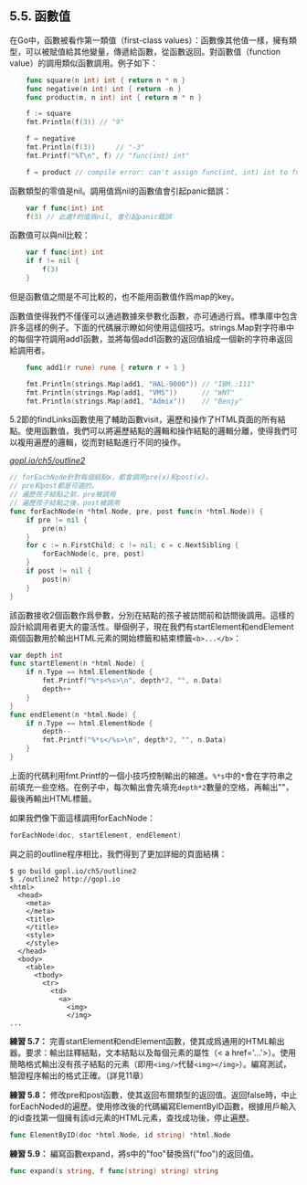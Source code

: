 ## 5.5. 函數值

在Go中，函數被看作第一類值（first-class values）：函數像其他值一樣，擁有類型，可以被賦值給其他變量，傳遞給函數，從函數返回。對函數值（function value）的調用類似函數調用。例子如下：

```Go
	func square(n int) int { return n * n }
	func negative(n int) int { return -n }
	func product(m, n int) int { return m * n }

	f := square
	fmt.Println(f(3)) // "9"

	f = negative
	fmt.Println(f(3))     // "-3"
	fmt.Printf("%T\n", f) // "func(int) int"

	f = product // compile error: can't assign func(int, int) int to func(int) int
```

函數類型的零值是nil。調用值爲nil的函數值會引起panic錯誤：

```Go
	var f func(int) int
	f(3) // 此處f的值爲nil, 會引起panic錯誤
```

函數值可以與nil比較：

```Go
	var f func(int) int
	if f != nil {
		f(3)
	}
```

但是函數值之間是不可比較的，也不能用函數值作爲map的key。

函數值使得我們不僅僅可以通過數據來參數化函數，亦可通過行爲。標準庫中包含許多這樣的例子。下面的代碼展示瞭如何使用這個技巧。strings.Map對字符串中的每個字符調用add1函數，並將每個add1函數的返回值組成一個新的字符串返回給調用者。

```Go
	func add1(r rune) rune { return r + 1 }

	fmt.Println(strings.Map(add1, "HAL-9000")) // "IBM.:111"
	fmt.Println(strings.Map(add1, "VMS"))      // "WNT"
	fmt.Println(strings.Map(add1, "Admix"))    // "Benjy"
```

5.2節的findLinks函數使用了輔助函數visit，遍歷和操作了HTML頁面的所有結點。使用函數值，我們可以將遍歷結點的邏輯和操作結點的邏輯分離，使得我們可以複用遍歷的邏輯，從而對結點進行不同的操作。

<u><i>gopl.io/ch5/outline2</i></u>
```Go
// forEachNode針對每個結點x，都會調用pre(x)和post(x)。
// pre和post都是可選的。
// 遍歷孩子結點之前，pre被調用
// 遍歷孩子結點之後，post被調用
func forEachNode(n *html.Node, pre, post func(n *html.Node)) {
	if pre != nil {
		pre(n)
	}
	for c := n.FirstChild; c != nil; c = c.NextSibling {
		forEachNode(c, pre, post)
	}
	if post != nil {
		post(n)
	}
}
```

該函數接收2個函數作爲參數，分別在結點的孩子被訪問前和訪問後調用。這樣的設計給調用者更大的靈活性。舉個例子，現在我們有startElement和endElement兩個函數用於輸出HTML元素的開始標籤和結束標籤`<b>...</b>`：

```Go
var depth int
func startElement(n *html.Node) {
	if n.Type == html.ElementNode {
		fmt.Printf("%*s<%s>\n", depth*2, "", n.Data)
		depth++
	}
}
func endElement(n *html.Node) {
	if n.Type == html.ElementNode {
		depth--
		fmt.Printf("%*s</%s>\n", depth*2, "", n.Data)
	}
}
```

上面的代碼利用fmt.Printf的一個小技巧控制輸出的縮進。`%*s`中的`*`會在字符串之前填充一些空格。在例子中，每次輸出會先填充`depth*2`數量的空格，再輸出""，最後再輸出HTML標籤。

如果我們像下面這樣調用forEachNode：

```Go
forEachNode(doc, startElement, endElement)
```

與之前的outline程序相比，我們得到了更加詳細的頁面結構：

```
$ go build gopl.io/ch5/outline2
$ ./outline2 http://gopl.io
<html>
  <head>
    <meta>
    </meta>
    <title>
	</title>
	<style>
	</style>
  </head>
  <body>
    <table>
      <tbody>
        <tr>
          <td>
            <a>
              <img>
              </img>
...
```

**練習 5.7：** 完善startElement和endElement函數，使其成爲通用的HTML輸出器。要求：輸出註釋結點，文本結點以及每個元素的屬性（< a href='...'>）。使用簡略格式輸出沒有孩子結點的元素（即用`<img/>`代替`<img></img>`）。編寫測試，驗證程序輸出的格式正確。（詳見11章）

**練習 5.8：** 修改pre和post函數，使其返回布爾類型的返回值。返回false時，中止forEachNoded的遍歷。使用修改後的代碼編寫ElementByID函數，根據用戶輸入的id查找第一個擁有該id元素的HTML元素，查找成功後，停止遍歷。

```Go
func ElementByID(doc *html.Node, id string) *html.Node
```

**練習 5.9：** 編寫函數expand，將s中的"foo"替換爲f("foo")的返回值。

```Go
func expand(s string, f func(string) string) string
```
